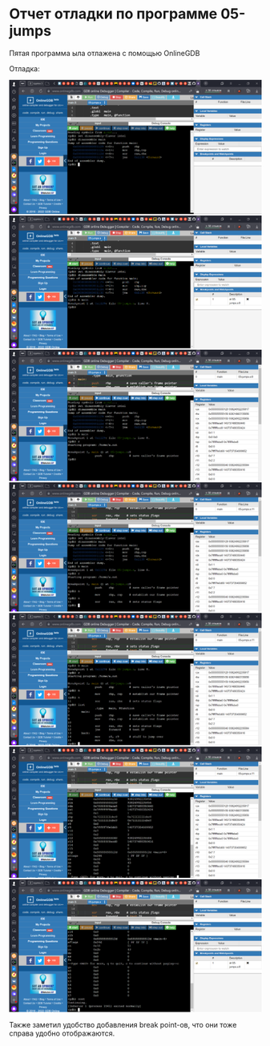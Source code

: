 Отчет отладки по программе 05-jumps
===

Пятая программа ыла отлажена с помощью OnlineGDB 

Отладка:

![avatar](Отладка1.png)
![avatar](Отладка2.png)
![avatar](Отладка3.png)
![avatar](Отладка4.png)
![avatar](Отладка5.png)
![avatar](Отладка6.png)
![avatar](Отладка7.png)


Также заметил удобство добавления break point-ов, что они тоже справа удобно отображаются.